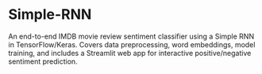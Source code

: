 # Simple-RNN
An end-to-end IMDB movie review sentiment classifier using a Simple RNN in TensorFlow/Keras. Covers data preprocessing, word embeddings, model training, and includes a Streamlit web app for interactive positive/negative sentiment prediction.
